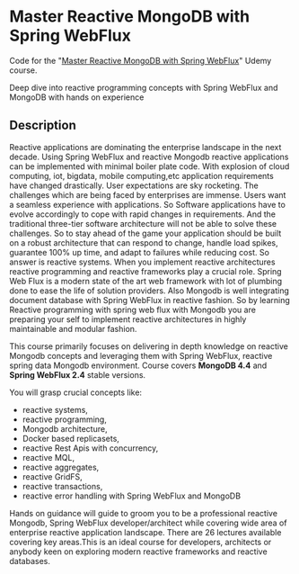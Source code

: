 # Master Reactive MongoDB with Spring WebFlux

Code for
the "[Master Reactive MongoDB with Spring WebFlux](https://www.udemy.com/course/master-reactive-mongodb-with-spring-webflux/)"
Udemy course.

Deep dive into reactive programming concepts with Spring WebFlux and MongoDB with hands on experience

## Description

Reactive applications are dominating the enterprise landscape in the next decade. Using Spring WebFlux and reactive Mongodb reactive applications can be implemented with minimal boiler plate code. With explosion of cloud computing, iot, bigdata, mobile computing,etc application requirements have changed drastically. User expectations are sky rocketing. The challenges which are being faced by enterprises are immense. Users want a seamless experience with applications. So Software applications have to evolve accordingly to cope with rapid changes in requirements. And the traditional three-tier software architecture  will not be able to solve these challenges. So to stay ahead of the game your application should be built on a robust architecture that can respond to change, handle load spikes, guarantee 100% up time, and adapt to failures while reducing cost. So answer is reactive systems. When you implement reactive architectures reactive programming and reactive frameworks play a crucial role. Spring Web Flux is a modern state of the art web framework with lot of plumbing done to ease the life of solution providers. Also Mongodb is well integrating document database with Spring WebFlux in reactive fashion. So by learning Reactive programming with spring web flux with Mongodb you are preparing your self to implement reactive architectures in highly maintainable and modular fashion.

This course primarily focuses on delivering in depth knowledge on reactive Mongodb concepts and leveraging them with Spring WebFlux, reactive spring data Mongodb environment. Course covers **MongoDB 4.4** and **Spring WebFlux 2.4** stable versions.

You will grasp crucial concepts like:
 - reactive systems,
 - reactive programming, 
 - Mongodb architecture, 
 - Docker based replicasets, 
 - reactive Rest Apis with concurrency, 
 - reactive MQL, 
 - reactive aggregates, 
 - reactive GridFS, 
 - reactive transactions, 
 - reactive error handling with Spring WebFlux and MongoDB 

Hands on guidance will guide to groom you to be a professional reactive Mongodb, Spring WebFlux developer/architect while covering wide area of enterprise reactive application landscape. There are 26 lectures available covering key areas.This is an ideal course for developers, architects or anybody keen on exploring modern reactive frameworks and reactive databases.
